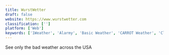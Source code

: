 ```yaml
---
title: WurstWetter
draft: false 
website: https://www.wurstwetter.com
classification: ['']
platform: ['Web']
keywords: ['1Weather', 'Alarmy', 'Basic Weather', 'CARROT Weather', 'ClimaCell Micro Weather API', 'Clotim', 'Dark Sky for Web', 'Easy Riser', 'Gleam', 'Poncho', 'Tinyclouds', 'Ventusky', 'Weather Puppy App', 'Weather Underground', 'WeatherKit 3', 'WeatherMetro', 'WeatherWheel']
---
```

See only the bad weather across the USA